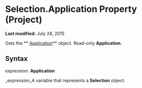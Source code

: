 
# Selection.Application Property (Project)

 **Last modified:** July 28, 2015

Gets the  ** [Application](8eb91712-7784-a102-38c0-19bb056c27e9.md)** object. Read-only **Application**.

## Syntax

 _expression_. **Application**

 _expression_A variable that represents a  **Selection** object.

